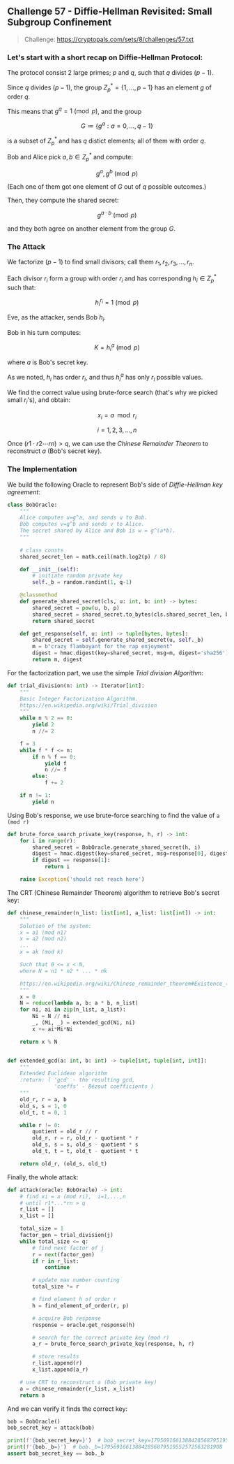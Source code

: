 ## Challenge 57 - Diffie-Hellman Revisited: Small Subgroup Confinement

> Challenge: https://cryptopals.com/sets/8/challenges/57.txt

### Let's start with a short recap on Diffie-Hellman Protocol:

The protocol consist 2 large primes; $p$ and $q$, such that $q$ divides $(p-1)$. 

Since $q$ divides $(p−1)$, the group $Z^{*}_{p}= \lbrace 1,...,p-1 \rbrace$ has an element $g$ of order $q$.  

This means that $g^{q} = 1 \pmod p$, and the group 

$$ G \coloneqq \lbrace g^{a} : a = 0,..., q − 1 \rbrace $$ 

is a subset of $Z^{*}_{p}$ and has $q$ distict elements; all of them with order $q$.

Bob and Alice pick $a,b \in Z^{*}_{p}$ and compute:

$$ g^{a} , g^{b} \pmod p$$

(Each one of them got one element of $G$ out of $q$ possible outcomes.)

Then, they compute the shared secret:

$$ g^{a \cdot b} \pmod p $$

and they both agree on another element from the group $G$.


### The Attack

We factorize $(p-1)$ to find small divisors; call them $r_{1},r_{2},r_{3},...,r_{n}$.

Each divisor $r_{i}$ form a group with order $r_{i}$ and has corresponding $h_{i} \in Z^{*}_{p}$ such that:

$$ h^{r_{i}}_{i}=1 \pmod p $$

Eve, as the attacker, sends Bob $h_{i}$.

Bob in his turn computes:

$$ K = h^{a}_{i} \pmod p $$

where $a$ is Bob's secret key.

As we noted, $h_{i}$ has order $r_{i}$, and thus $h^{a}_{i}$ has only $r_{i}$ possible values. 

We find the correct value using brute-force search (that's why we picked small $r_{i}$'s), and obtain:

$$ x_{i} = a \mod r_{i} $$

$$ i=1,2,3,...,n $$

Once $(r1 \cdot r2 \dotsm rn) > q$, we can use the *Chinese Remainder Theorem* to reconstruct $a$ (Bob's secret key).

### The Implementation

We build the following Oracle to represent Bob's side of *Diffie-Hellman key agreement*:
```python
class BobOracle:
    """
    Alice computes u=g^a, and sends u to Bob.
    Bob computes v=g^b and sends v to Alice.
    The secret shared by Alice and Bob is w = g^(a*b).
    """
    
    # class consts
    shared_secret_len = math.ceil(math.log2(p) / 8)

    def __init__(self):
        # initiate random private key
        self._b = random.randint(1, q-1)

    @classmethod
    def generate_shared_secret(cls, u: int, b: int) -> bytes:
        shared_secret = pow(u, b, p)
        shared_secret = shared_secret.to_bytes(cls.shared_secret_len, byteorder='big')
        return shared_secret

    def get_response(self, u: int) -> tuple[bytes, bytes]:
        shared_secret = self.generate_shared_secret(u, self._b)
        m = b"crazy flamboyant for the rap enjoyment"
        digest = hmac.digest(key=shared_secret, msg=m, digest='sha256')
        return m, digest
```

For the factorization part, we use the simple *Trial division Algorithm*:
```python
def trial_division(n: int) -> Iterator[int]:
    """
    Basic Integer Factorization Algorithm.
    https://en.wikipedia.org/wiki/Trial_division
    """
    while n % 2 == 0:
        yield 2
        n //= 2

    f = 3
    while f * f <= n:
        if n % f == 0:
            yield f
            n //= f
        else:
            f += 2

    if n != 1:
        yield n
```

Using Bob's response, we use brute-force searching to find the value of `a (mod r)`
```python
def brute_force_search_private_key(response, h, r) -> int:
    for i in range(r):
        shared_secret = BobOracle.generate_shared_secret(h, i)
        digest = hmac.digest(key=shared_secret, msg=response[0], digest='sha256')
        if digest == response[1]:
            return i

    raise Exception('should not reach here')
```

The CRT (Chinese Remainder Theorem) algorithm to retrieve Bob's secret key:
```python
def chinese_remainder(n_list: list[int], a_list: list[int]) -> int:
    """
    Solution of the system:
    x = a1 (mod n1)
    x = a2 (mod n2)
    ...
    x = ak (mod k)

    Such that 0 <= x < N,
    where N = n1 * n2 * ... * nk

    https://en.wikipedia.org/wiki/Chinese_remainder_theorem#Existence_(direct_construction)
    """
    x = 0
    N = reduce(lambda a, b: a * b, n_list)
    for ni, ai in zip(n_list, a_list):
        Ni = N // ni
        _, (Mi, _) = extended_gcd(Ni, ni)
        x += ai*Mi*Ni

    return x % N


def extended_gcd(a: int, b: int) -> tuple[int, tuple[int, int]]:
    """
    Extended Euclidean algorithm
    :return: ( 'gcd' - the resulting gcd,
               'coeffs' - Bézout coefficients )
    """
    old_r, r = a, b
    old_s, s = 1, 0
    old_t, t = 0, 1

    while r != 0:
        quotient = old_r // r
        old_r, r = r, old_r - quotient * r
        old_s, s = s, old_s - quotient * s
        old_t, t = t, old_t - quotient * t

    return old_r, (old_s, old_t)
```

Finally, the whole attack:
```python
def attack(oracle: BobOracle) -> int:
    # find xi = a (mod ri),  i=1,...,n
    # until r1*...*rn > q
    r_list = []
    x_list = []

    total_size = 1
    factor_gen = trial_division(j)
    while total_size <= q:
        # find next factor of j
        r = next(factor_gen)
        if r in r_list:
            continue

        # update max number counting
        total_size *= r

        # find element h of order r
        h = find_element_of_order(r, p)

        # acquire Bob response
        response = oracle.get_response(h)

        # search for the correct private key (mod r)
        a_r = brute_force_search_private_key(response, h, r)

        # store results
        r_list.append(r)
        x_list.append(a_r)

    # use CRT to reconstruct a (Bob private key)
    a = chinese_remainder(r_list, x_list)
    return a
```

And we can verify it finds the correct key:
```python
bob = BobOracle()
bob_secret_key = attack(bob)

print(f'{bob_secret_key=}')  # bob_secret_key=179569166138842856879519552572563281908
print(f'{bob._b=}')  # bob._b=179569166138842856879519552572563281908
assert bob_secret_key == bob._b
```

